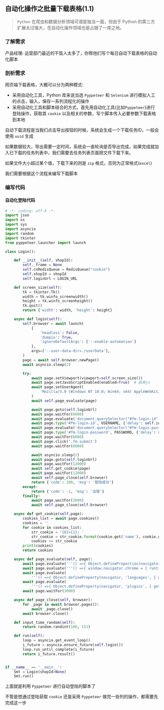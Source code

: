 ## 自动化操作之批量下载表格(1.1)

> `Python` 在爬虫和数据分析领域可谓是独当一面，但由于 Python 的第三方扩展太过强大，在自动化操作领域也是占据了一席之地。

### 了解需求

产品经理: 运营部门最近的干饭人太多了，你帮他们写个每日自动下载表格的自动化脚本



### 剖析需求

网页端下载表格，大概可以分为两种模式:
- 采用自动化工具，Python 库来说当选 `Pyppeteer` 和 `Selenium` 进行模拟人工的点击，输入，保存一系列流程化的操作
- 采用自动化工具和脚本结合的方式，首先用自动化工具(比如`Pyppeteer`)进行登陆操作，获取其 `cookie` 以及相关的参数，写个脚本传入必要参数下载表格到本地

自动下载流程是当我们点击导出按钮的时候，系统会生成一个下载任务ID，一般会使用 `uuid` 生成

如果数据较大，导出需要一定时间，系统会一直轮询是否导出完成，如果完成就加入已下载的任务列表中，我们需要去任务列表页面把文件下载下来。

如果文件大小超过某个值，下载下来的则是 `zip` 格式，否则为正常格式(`excel`)

我们需要根据这个流程来编写下载脚本


### 编写代码

#### 自动化登陆代码

```python
# -*- coding: utf-8 -*-
import json
import os
import sys
import asyncio
import random
import tkinter
from pyppeteer.launcher import launch

class Login():

    def __init__(self, shopId):
        self._frame = None
        self.cnRedisQueue = RedisQueue("cookie")
        self.shopId = shopId
        self.loginUrl = LOGIN_URL

    def screen_size(self):
        tk = tkinter.Tk()
        width = tk.winfo_screenwidth()
        height = tk.winfo_screenheight()
        tk.quit()
        return {'width': width, 'height': height}

    async def login(self):
        self.browser = await launch(
            {
                'headless': False,
                'dumpio': True,
                'ignoreDefaultArgs': ['--enable-automation']
            },
            args=['--user-data-dir=./userData'],
        )
        page = await self.browser.newPage()
        await asyncio.sleep(2)

        try:
            await page.setViewport(viewport=self.screen_size())
            await page.setJavaScriptEnabled(enabled=True)  # 启用js
            await page.setUserAgent(
                'Mozilla/5.0 (Windows NT 10.0; Win64; x64) AppleWebKit/537.36 (KHTML, like Gecko) Chrome/58.0.3029.110 Safari/537.36 Edge/16.16299'
            )
            await self.page_evaluate(page)

            await page.goto(self.loginUrl)
            await page.waitFor(6000)
            await page.evaluate('document.querySelector("#fm-login-id").value=""')
            await page.type('#fm-login-id', USERNAME, {'delay': self.input_time_random() - 10})  # delay是限制输入的时间
            await page.evaluate('document.querySelector("#fm-login-password").value=""')
            await page.type('#fm-login-password', PASSWORD, {'delay': self.input_time_random() - 50})
            await page.waitFor(6000)
            await page.click('.fm-submit')
            await page.waitFor(6000)

            await asyncio.sleep(2)
            await page.goto(self.loginUrl)
            await page.waitFor(12000)
            await self.get_cookie(page)
            await page.waitFor(12000)
            await self.page_close(self.browser)
            return {'code': 200, 'msg': '登陆成功'}
        except:
            return {'code': -1, 'msg': '出错'}
        finally:
            await page.waitFor(3000)
            await self.page_close(self.browser)

    async def get_cookie(self,page):
        cookies_list = await page.cookies()
        cookies = ''
        for cookie in cookies_list:
            str_cookie = '{0}={1}; '
            str_cookie = str_cookie.format(cookie.get('name'), cookie.get('value'))
            cookies += str_cookie
        print(cookies)
        return cookies

    async def page_evaluate(self, page):
        await page.evaluate('''() =>{ Object.defineProperties(navigator,{ webdriver:{ get: () => undefined } }) }''')
        await page.evaluate('''() =>{ window.navigator.chrome = { runtime: {},  }; }''')
        await page.evaluate(
            '''() =>{ Object.defineProperty(navigator, 'languages', { get: () => ['en-US', 'en'] }); }''')
        await page.evaluate(
            '''() =>{ Object.defineProperty(navigator, 'plugins', { get: () => [1, 2, 3, 4, 5,6], }); }''')
        await page.waitFor(3000)

    async def page_close(self, browser):
        for _page in await browser.pages():
            await _page.close()
        await browser.close()

    def input_time_random(self):
        return random.randint(100, 151)

    def run(self):
        loop = asyncio.get_event_loop()
        i_future = asyncio.ensure_future(self.login())
        loop.run_until_complete(i_future)
        return i_future.result()


if __name__ == '__main__':
    Smt = Login(shopId=None)
    Smt.run()

```


上面就是利用 `Pyppeteer` 进行自动登陆的脚本了

不管是想通过登陆获取 `cookie` 还是采用 `Pyppeteer` 做完一些列的操作，都需要先完成这一步



